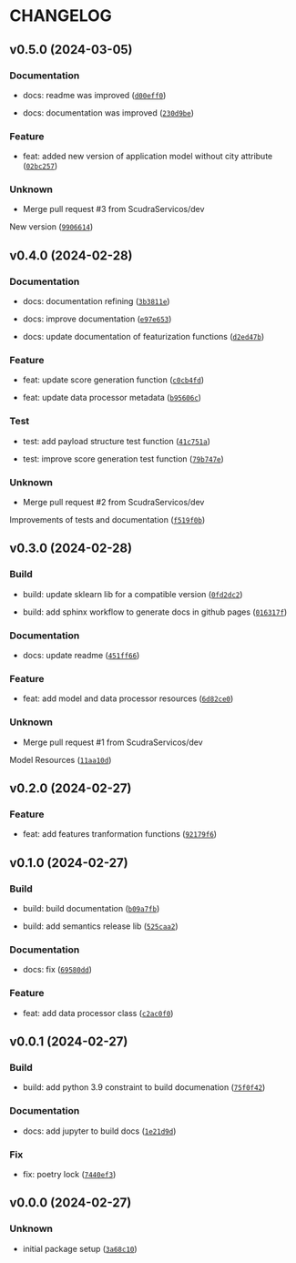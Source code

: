 # CHANGELOG



## v0.5.0 (2024-03-05)

### Documentation

* docs: readme was improved ([`d00eff0`](https://github.com/ScudraServicos/application_model/commit/d00eff008bf62a152aef36b4446ea95653182bae))

* docs: documentation was improved ([`230d9be`](https://github.com/ScudraServicos/application_model/commit/230d9be32e400133fbea60e070746da546e2cc12))

### Feature

* feat: added new version of application model without city attribute ([`02bc257`](https://github.com/ScudraServicos/application_model/commit/02bc2572b73a159de28e50c3e0fa58187020c3d2))

### Unknown

* Merge pull request #3 from ScudraServicos/dev

New version ([`9906614`](https://github.com/ScudraServicos/application_model/commit/9906614d5f06790d8e1fec4b03d7d5febc050976))


## v0.4.0 (2024-02-28)

### Documentation

* docs: documentation refining ([`3b3811e`](https://github.com/ScudraServicos/application_model/commit/3b3811e4113abfdcdf2778bbf0439807b671b827))

* docs: improve documentation ([`e97e653`](https://github.com/ScudraServicos/application_model/commit/e97e653b734f9b3c0409122d0f7cc80314d54878))

* docs: update documentation of featurization functions ([`d2ed47b`](https://github.com/ScudraServicos/application_model/commit/d2ed47b51fc10911a75f0791a44f067107141bba))

### Feature

* feat: update score generation function ([`c0cb4fd`](https://github.com/ScudraServicos/application_model/commit/c0cb4fde6ac980d5aa350e3cd5ef8e092e9978f1))

* feat: update data processor metadata ([`b95606c`](https://github.com/ScudraServicos/application_model/commit/b95606ce073d6505a5df242e2c3d6416e632a885))

### Test

* test: add payload structure test function ([`41c751a`](https://github.com/ScudraServicos/application_model/commit/41c751aab3e680150487cc418634b56fc206e99b))

* test: improve score generation test function ([`79b747e`](https://github.com/ScudraServicos/application_model/commit/79b747e265d3fa7e0d09fe9d7a9e34fc705c3ec7))

### Unknown

* Merge pull request #2 from ScudraServicos/dev

Improvements of tests and documentation ([`f519f0b`](https://github.com/ScudraServicos/application_model/commit/f519f0b7ff64cc66af23a67be5cabd970940ea9c))


## v0.3.0 (2024-02-28)

### Build

* build: update sklearn lib for a compatible version ([`0fd2dc2`](https://github.com/ScudraServicos/application_model/commit/0fd2dc205224810a3fe0903b83f586bb3925c20a))

* build: add sphinx workflow to generate docs in github pages ([`016317f`](https://github.com/ScudraServicos/application_model/commit/016317fc9f5b8939ea45a36456e4df8d44136661))

### Documentation

* docs: update readme ([`451ff66`](https://github.com/ScudraServicos/application_model/commit/451ff6662e18943a4d670553782a219909a394e7))

### Feature

* feat: add model and data processor resources ([`6d82ce0`](https://github.com/ScudraServicos/application_model/commit/6d82ce0eacc0b79117da0fa8ec13bf3df7909bf0))

### Unknown

* Merge pull request #1 from ScudraServicos/dev

Model Resources ([`11aa10d`](https://github.com/ScudraServicos/application_model/commit/11aa10d2860e7faa3232ed2d28cfb20390676f42))


## v0.2.0 (2024-02-27)

### Feature

* feat: add features tranformation functions ([`92179f6`](https://github.com/ScudraServicos/application_model/commit/92179f6399b4f72c53bf5e125c281a49601bb13f))


## v0.1.0 (2024-02-27)

### Build

* build: build documentation ([`b09a7fb`](https://github.com/ScudraServicos/application_model/commit/b09a7fbc5859ca1844acbebb78830553266bff09))

* build: add semantics release lib ([`525caa2`](https://github.com/ScudraServicos/application_model/commit/525caa2809899b47faef0e09879a4eeacaa6bde9))

### Documentation

* docs: fix ([`69580dd`](https://github.com/ScudraServicos/application_model/commit/69580dd00853e161acc684ffdb326b66e69ef018))

### Feature

* feat: add data processor class ([`c2ac0f0`](https://github.com/ScudraServicos/application_model/commit/c2ac0f0f480e1396b4077f5a83c9d806bd82fb28))


## v0.0.1 (2024-02-27)

### Build

* build: add python 3.9 constraint to build documenation ([`75f0f42`](https://github.com/ScudraServicos/application_model/commit/75f0f42c801d04be512012cff6bc00a7b4a5e7ca))

### Documentation

* docs: add jupyter to build docs ([`1e21d9d`](https://github.com/ScudraServicos/application_model/commit/1e21d9d289b80fbd888ba89b231cee4709f19c8e))

### Fix

* fix: poetry lock ([`7440ef3`](https://github.com/ScudraServicos/application_model/commit/7440ef3932ec64ae28a5a9a84cf2d90c25b03b57))


## v0.0.0 (2024-02-27)

### Unknown

* initial package setup ([`3a68c10`](https://github.com/ScudraServicos/application_model/commit/3a68c10da9e4b1e1ba6a136f23079354e57804db))
